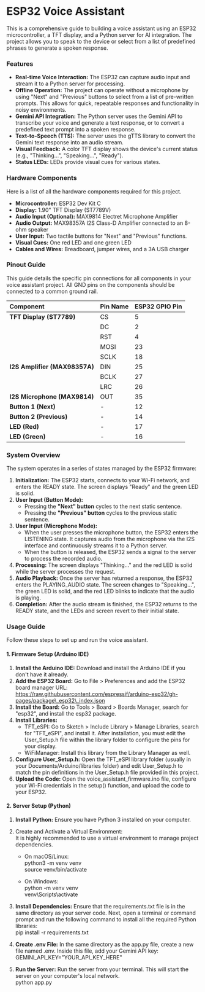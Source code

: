 # **ESP32 Voice Assistant**

This is a comprehensive guide to building a voice assistant using an ESP32 microcontroller, a TFT display, and a Python server for AI integration. The project allows you to speak to the device or select from a list of predefined phrases to generate a spoken response.

### **Features**

* **Real-time Voice Interaction:** The ESP32 can capture audio input and stream it to a Python server for processing.  
* **Offline Operation:** The project can operate without a microphone by using "Next" and "Previous" buttons to select from a list of pre-written prompts. This allows for quick, repeatable responses and functionality in noisy environments.  
* **Gemini API Integration:** The Python server uses the Gemini API to transcribe your voice and generate a text response, or to convert a predefined text prompt into a spoken response.  
* **Text-to-Speech (TTS):** The server uses the gTTS library to convert the Gemini text response into an audio stream.  
* **Visual Feedback:** A color TFT display shows the device's current status (e.g., "Thinking...", "Speaking...", "Ready").  
* **Status LEDs:** LEDs provide visual cues for various states.

### **Hardware Components**

Here is a list of all the hardware components required for this project.

* **Microcontroller:** ESP32 Dev Kit C  
* **Display:** 1.90" TFT Display (ST7789V)  
* **Audio Input (Optional):** MAX9814 Electret Microphone Amplifier  
* **Audio Output:** MAX98357A I2S Class-D Amplifier connected to an 8-ohm speaker  
* **User Input:** Two tactile buttons for "Next" and "Previous" functions.  
* **Visual Cues:** One red LED and one green LED  
* **Cables and Wires:** Breadboard, jumper wires, and a 3A USB charger

### **Pinout Guide**

This guide details the specific pin connections for all components in your voice assistant project. All GND pins on the components should be connected to a common ground rail.

| Component | Pin Name | ESP32 GPIO Pin |
| :---- | :---- | :---- |
| **TFT Display (ST7789)** | CS | 5 |
|  | DC | 2 |
|  | RST | 4 |
|  | MOSI | 23 |
|  | SCLK | 18 |
| **I2S Amplifier (MAX98357A)** | DIN | 25 |
|  | BCLK | 27 |
|  | LRC | 26 |
| **I2S Microphone (MAX9814)** | OUT | 35 |
| **Button 1 (Next)** | \- | 12 |
| **Button 2 (Previous)** | \- | 14 |
| **LED (Red)** | \- | 17 |
| **LED (Green)** | \- | 16 |

### **System Overview**

The system operates in a series of states managed by the ESP32 firmware:

1. **Initialization:** The ESP32 starts, connects to your Wi-Fi network, and enters the READY state. The screen displays "Ready" and the green LED is solid.  
2. **User Input (Button Mode):**  
   * Pressing the **"Next" button** cycles to the next static sentence.  
   * Pressing the **"Previous" button** cycles to the previous static sentence.  
3. **User Input (Microphone Mode):**  
   * When the user presses the microphone button, the ESP32 enters the LISTENING state. It captures audio from the microphone via the I2S interface and continuously streams it to a Python server.  
   * When the button is released, the ESP32 sends a signal to the server to process the recorded audio.  
4. **Processing:** The screen displays "Thinking..." and the red LED is solid while the server processes the request.  
5. **Audio Playback:** Once the server has returned a response, the ESP32 enters the PLAYING\_AUDIO state. The screen changes to "Speaking...", the green LED is solid, and the red LED blinks to indicate that the audio is playing.  
6. **Completion:** After the audio stream is finished, the ESP32 returns to the READY state, and the LEDs and screen revert to their initial state.

### **Usage Guide**

Follow these steps to set up and run the voice assistant.

#### **1\. Firmware Setup (Arduino IDE)**

1. **Install the Arduino IDE:** Download and install the Arduino IDE if you don't have it already.  
2. **Add the ESP32 Board:** Go to File \> Preferences and add the ESP32 board manager URL: https://raw.githubusercontent.com/espressif/arduino-esp32/gh-pages/package\_esp32\_index.json  
3. **Install the Board:** Go to Tools \> Board \> Boards Manager, search for "esp32", and install the esp32 package.  
4. **Install Libraries:**  
   * TFT\_eSPI: Go to Sketch \> Include Library \> Manage Libraries, search for "TFT\_eSPI", and install it. After installation, you must edit the User\_Setup.h file within the library folder to configure the pins for your display.  
   * WiFiManager: Install this library from the Library Manager as well.  
5. **Configure User\_Setup.h:** Open the TFT\_eSPI library folder (usually in your Documents/Arduino/libraries folder) and edit User\_Setup.h to match the pin definitions in the User\_Setup.h file provided in this project.  
6. **Upload the Code:** Open the voice\_assistant\_firmware.ino file, configure your Wi-Fi credentials in the setup() function, and upload the code to your ESP32.

#### **2\. Server Setup (Python)**

1. **Install Python:** Ensure you have Python 3 installed on your computer.  
2. Create and Activate a Virtual Environment:  
   It is highly recommended to use a virtual environment to manage project dependencies.  
   * On macOS/Linux:  
     python3 \-m venv venv  
     source venv/bin/activate

   * On Windows:  
     python \-m venv venv  
     venv\\Scripts\\activate

3. **Install Dependencies:** Ensure that the requirements.txt file is in the same directory as your server code. Next, open a terminal or command prompt and run the following command to install all the required Python libraries:  
   pip install \-r requirements.txt

4. **Create .env File:** In the same directory as the app.py file, create a new file named .env. Inside this file, add your Gemini API key:  
   GEMINI\_API\_KEY="YOUR\_API\_KEY\_HERE"

5. **Run the Server:** Run the server from your terminal. This will start the server on your computer's local network.  
   python app.py  
